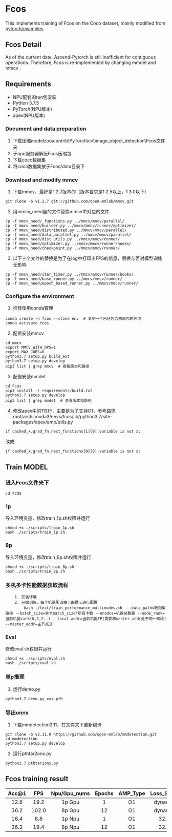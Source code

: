 # Fcos

This implements training of Fcos on the Coco dataset, mainly modified from [pytorch/examples](https://github.com/open-mmlab/mmdetection).

## Fcos Detail

As of the current date, Ascend-Pytorch is still inefficient for contiguous operations. 
Therefore, Fcos is re-implemented by changing mmdet and mmcv .


## Requirements

- NPU配套的run包安装
- Python 3.7.5
- PyTorch(NPU版本)
- apex(NPU版本)

### Document and data preparation
1. 下载压缩modelzoo\contrib\PyTorch\cv\image_object_detection\Fcos文件夹
2. 于npu服务器解压Fcos压缩包
3. 下载coco数据集
4. 将coco数据集放于Fcos/data目录下

### Download and modify mmcv
1. 下载mmcv，最好是1.2.7版本的（版本要求是1.2.5以上，1.3.0以下）
```
git clone -b v1.2.7 git://github.com/open-mmlab/mmcv.git
```
2. 用mmcv_need里的文件替换mmcv中对应的文件
```
cp -f mmcv_need/_functions.py ../mmcv/mmcv/parallel/
cp -f mmcv_need/builder.py ../mmcv/mmcv/runner/optimizer/
cp -f mmcv_need/distributed.py ../mmcv/mmcv/parallel/
cp -f mmcv_need/data_parallel.py ../mmcv/mmcv/parallel/
cp -f mmcv_need/dist_utils.py ../mmcv/mmcv/runner/
cp -f mmcv_need/optimizer.py ../mmcv/mmcv/runner/hooks/
cp -f mmcv_need/checkpoint.py ../mmcv/mmcv/runner/
```
3. 以下三个文件的替换是为了在log中打印出FPS的信息，替换与否对模型训练无影响
```
cp -f mmcv_need/iter_timer.py ../mmcv/mmcv/runner/hooks/
cp -f mmcv_need/base_runner.py ../mmcv/mmcv/runner/
cp -f mmcv_need/epoch_based_runner.py ../mmcv/mmcv/runner/
```
### Configure the environment
1. 推荐使用conda管理
```
conda create -n fcos --clone env  # 复制一个已经包含依赖包的环境 
conda activate fcos
```
2. 配置安装mmcv
```
cd mmcv
export MMCV_WITH_OPS=1
export MAX_JOBS=8
python3.7 setup.py build_ext
python3.7 setup.py develop
pip3 list | grep mmcv  # 查看版本和路径
``` 
3. 配置安装mmdet
```
cd Fcos
pip3 install -r requirements/build.txt
python3.7 setup.py develop
pip3 list | grep mmdet  # 查看版本和路径
```
4. 修改apex中的113行，主要是为了支持O1，参考路径root/archiconda3/envs/fcos/lib/python3.7/site-packages/apex/amp/utils.py
```
if cached_x.grad_fn.next_functions[1][0].variable is not x:
```
改成
```
if cached_x.grad_fn.next_functions[0][0].variable is not x:
```
## Train MODEL

### 进入Fcos文件夹下
```
cd FCOS
```

### 1p
导入环境变量，修改train_1p.sh权限并运行
```
chmod +x ./scripts/train_1p.sh
bash ./scripts/train_1p.sh
```

### 8p
导入环境变量，修改train_8p.sh权限并运行
```
chmod +x ./scripts/train_8p.sh
bash ./scripts/train_8p.sh
```

### 多机多卡性能数据获取流程

```shell
	1. 安装环境
	2. 开始训练，每个机器所请按下面提示进行配置
        bash ./test/train_performance_multinodes.sh  --data_path=数据集路径 --batch_size=单卡batch_size*所有卡数 --nnodes=机器总数量 --node_rank=当前机器rank(0,1,2..) --local_addr=当前机器IP(需要和master_addr处于同一网段) --master_addr=主节点IP
```

### Eval
修改eval.sh权限并运行
```
chmod +x ./scripts/eval.sh
bash ./scripts/eval.sh
```

### 单p推理
1. 运行demo.py
```
python3.7 demo.py xxx.pth
```


### 导出onnx
1. 下载mmdetection2.11，在文件夹下重新编译
```
git clone -b v2.11.0 https://github.com/open-mmlab/mmdetection.git
cd mmdetection
python3.7 setup.py develop
```
2. 运行pthtar2onx.py
```
python3.7 pthtar2onx.py
```


## Fcos training result 

| Acc@1    | FPS       | Npu/Gpu_nums | Epochs   | AMP_Type | Loss_Scale |
| :------: | :------:  | :------:     | :------: | :------: | :------:   |
| 12.6     | 19.2      | 1p Gpu       | 1        | O1       | dynamic    |
| 36.2     | 102.0     | 8p Gpu       | 12       | O1       | dynamic    |
| 16.4     | 6.8       | 1p Npu       | 1        | O1       | 32.0       |
| 36.2     | 19.4      | 8p Npu       | 12       | O1       | 32.0       |

